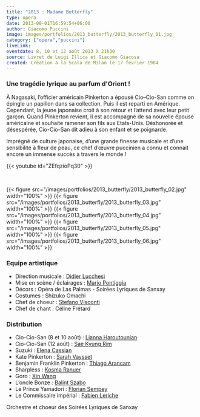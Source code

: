 ```yaml
---
title: "2013 : Madame Butterfly"
type: opera
date: 2013-08-01T16:59:54+06:00
author: Giacomo Puccini
image: images/portfolios/2013_butterfly/2013_butterfly_01.jpg
category: ["opera","puccini"]
liveLink: 
eventdate: 8, 10 et 12 août 2013 à 21h30
source: Livret de Luigi Illica et Giacomo Giacosa
created: Création à la Scala de Milan le 17 février 1904
---
```


### Une tragédie lyrique au parfum d'Orient !

À Nagasaki, l’officier américain Pinkerton a épousé Cio–Cio-San comme on épingle un papillon dans sa collection. Puis il est reparti en Amérique. Cependant, la jeune japonaise croit à son retour et l’attend avec leur petit garçon. Quand Pinkerton revient, il est accompagné de sa nouvelle épouse américaine et souhaite ramener son fils aux Etats-Unis. Déshonorée et désespérée, Cio-Cio-San dit adieu à son enfant et se poignarde.

Imprégné de culture japonaise, d’une grande finesse musicale et d’une sensibilité à fleur de peau, ce chef d’œuvre puccinien a connu et connait encore un immense succès à travers le monde !


{{< youtube id="ZEfqzioPq30" >}}

&nbsp;


{{< figure src="/images/portfolios/2013_butterfly/2013_butterfly_02.jpg" width="100%" >}}
{{< figure src="/images/portfolios/2013_butterfly/2013_butterfly_03.jpg" width="100%" >}}
{{< figure src="/images/portfolios/2013_butterfly/2013_butterfly_04.jpg" width="100%" >}}
{{< figure src="/images/portfolios/2013_butterfly/2013_butterfly_05.jpg" width="100%" >}}
{{< figure src="/images/portfolios/2013_butterfly/2013_butterfly_06.jpg" width="100%" >}}


### Equipe artistique


- Direction musicale : [Didier Lucchesi](/artists/didier_lucchesi/)
- Mise en scène / éclairages : [Mario Pontiggia](/artists/mario_pontiggia/)
- Décors : Opéra de Las Palmas - Soirées Lyriques de Sanxay	
- Costumes : Shizuko Omachi	
- Chef de choeur : [Stefano Visconti](/artists/stefano_visconti/)
- Chef de chant : Céline Frétard

### Distribution

- Cio-Cio-San (8 et 10 août) : [Lianna Haroutounian](/artists/lianna_haroutounian/)
- Cio-Cio-San (12 août) : [Sae Kyung Rim](/artists/sae_kyung_rim/)
- Suzuki : [Elena Cassian](/artists/elena_cassian/)
- Kate Pinkerton : [Sarah Vaysset](/artists/sarah_vaysset/)
- Benjamin Franklin Pinkerton : [Thiago Arancam](/artists/thiago_arancam/)
- Sharpless : [Kosma Ranuer](/artists/kosma_ranuer/)
- Goro : [Xin Wang](/artists/xin_wang/)
- L’oncle Bonze : [Balint Szabo](/artists/balint_szabo/)
- Le Prince Yamadori : [Florian Sempey](/artists/florian_sempey/)
- Le Commissaire impérial : [Fabien Leriche](/artists/fabien_leriche/)


Orchestre et choeur des Soirées Lyriques de Sanxay
